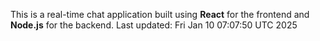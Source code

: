 This is a real-time chat application built using **React** for the frontend and **Node.js** for the backend.
Last updated: Fri Jan 10 07:07:50 UTC 2025
